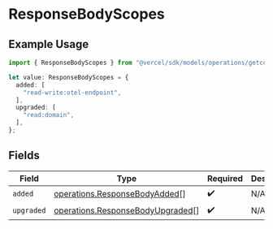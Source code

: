 # ResponseBodyScopes

## Example Usage

```typescript
import { ResponseBodyScopes } from "@vercel/sdk/models/operations/getconfigurations.js";

let value: ResponseBodyScopes = {
  added: [
    "read-write:otel-endpoint",
  ],
  upgraded: [
    "read:domain",
  ],
};
```

## Fields

| Field                                                                                | Type                                                                                 | Required                                                                             | Description                                                                          |
| ------------------------------------------------------------------------------------ | ------------------------------------------------------------------------------------ | ------------------------------------------------------------------------------------ | ------------------------------------------------------------------------------------ |
| `added`                                                                              | [operations.ResponseBodyAdded](../../models/operations/responsebodyadded.md)[]       | :heavy_check_mark:                                                                   | N/A                                                                                  |
| `upgraded`                                                                           | [operations.ResponseBodyUpgraded](../../models/operations/responsebodyupgraded.md)[] | :heavy_check_mark:                                                                   | N/A                                                                                  |